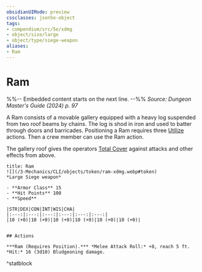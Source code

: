 ```yaml
---
obsidianUIMode: preview
cssclasses: json5e-object
tags:
- compendium/src/5e/xdmg
- object/size/large
- object/type/siege-weapon
aliases:
- Ram
---
```

# Ram
%%-- Embedded content starts on the next line. --%%
*Source: Dungeon Master's Guide (2024) p. 97*  

A Ram consists of a movable gallery equipped with a heavy log suspended from two roof beams by chains. The log is shod in iron and used to batter through doors and barricades. Positioning a Ram requires three [Utilize](actions.md#Utilize) actions. Then a crew member can use the Ram action.

The gallery roof gives the operators [Total Cover](/3-Mechanics/CLI/tables/cover-xphb.md) against attacks and other effects from above.

```ad-statblock
title: Ram
![](/3-Mechanics/CLI/objects/token/ram-xdmg.webp#token)
*Large Siege weapon*

- **Armor Class** 15
- **Hit Points** 100
- **Speed** 

|STR|DEX|CON|INT|WIS|CHA|
|:---:|:---:|:---:|:---:|:---:|:---:|
|10 (+0)|10 (+0)|10 (+0)|10 (+0)|10 (+0)|10 (+0)|


## Actions

***Ram (Requires Position).*** *Melee Attack Roll:* +8, reach 5 ft. *Hit:* 16 (3d10) Bludgeoning damage.
```
^statblock